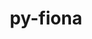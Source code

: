 ---
title: "py-fiona"
layout: cache
categories: [package, develop]
meta: {"versions": ["1.9.5"], "compilers": ["apple-clang@=15.0.0", "gcc@=11.3.0", "gcc@=11.4.0"], "oss": ["ubuntu22.04", "ventura"], "platforms": ["darwin", "linux"], "targets": ["aarch64", "x86_64_v3"], "stacks": ["ml-darwin-aarch64-mps", "ml-linux-x86_64-cpu", "ml-linux-x86_64-cuda", "root"], "num_specs": 9, "num_specs_by_stack": {"ml-darwin-aarch64-mps": 4, "root": 9, "ml-linux-x86_64-cuda": 5, "ml-linux-x86_64-cpu": 5}}
spec_details: [{"hash": "imqbi7on6u7xg54j4fnnawp4b6ftvttg", "compiler": "apple-clang@=15.0.0", "versions": ["1.9.5"], "os": "ventura", "platform": "darwin", "target": "aarch64", "variants": ["build_system=python_pip"], "stacks": ["ml-darwin-aarch64-mps", "root"], "size": "-", "tarball": "https://binaries.spack.io/develop/build_cache/darwin-ventura-aarch64/apple-clang-15.0.0/py-fiona-1.9.5/darwin-ventura-aarch64-apple-clang-15.0.0-py-fiona-1.9.5-imqbi7on6u7xg54j4fnnawp4b6ftvttg.spack"}, {"hash": "uq52zlruck6e5ex7q5calvbnkowqroci", "compiler": "apple-clang@=15.0.0", "versions": ["1.9.5"], "os": "ventura", "platform": "darwin", "target": "aarch64", "variants": ["build_system=python_pip"], "stacks": ["ml-darwin-aarch64-mps", "root"], "size": "-", "tarball": "https://binaries.spack.io/develop/build_cache/darwin-ventura-aarch64/apple-clang-15.0.0/py-fiona-1.9.5/darwin-ventura-aarch64-apple-clang-15.0.0-py-fiona-1.9.5-uq52zlruck6e5ex7q5calvbnkowqroci.spack"}, {"hash": "oledoprgs55l4u3bgvqslwktx6nmhfju", "compiler": "apple-clang@=15.0.0", "versions": ["1.9.5"], "os": "ventura", "platform": "darwin", "target": "aarch64", "variants": ["build_system=python_pip"], "stacks": ["ml-darwin-aarch64-mps", "root"], "size": "-", "tarball": "https://binaries.spack.io/develop/build_cache/darwin-ventura-aarch64/apple-clang-15.0.0/py-fiona-1.9.5/darwin-ventura-aarch64-apple-clang-15.0.0-py-fiona-1.9.5-oledoprgs55l4u3bgvqslwktx6nmhfju.spack"}, {"hash": "nnp7hszedgmjx4i5jaiun54f2ejhsmb4", "compiler": "apple-clang@=15.0.0", "versions": ["1.9.5"], "os": "ventura", "platform": "darwin", "target": "aarch64", "variants": ["build_system=python_pip"], "stacks": ["ml-darwin-aarch64-mps", "root"], "size": "-", "tarball": "https://binaries.spack.io/develop/build_cache/darwin-ventura-aarch64/apple-clang-15.0.0/py-fiona-1.9.5/darwin-ventura-aarch64-apple-clang-15.0.0-py-fiona-1.9.5-nnp7hszedgmjx4i5jaiun54f2ejhsmb4.spack"}, {"hash": "2sz6dzf2n4545qy7yy3nsdw7tdu4br5j", "compiler": "gcc@=11.3.0", "versions": ["1.9.5"], "os": "ubuntu22.04", "platform": "linux", "target": "x86_64_v3", "variants": ["build_system=python_pip"], "stacks": ["ml-linux-x86_64-cuda", "ml-linux-x86_64-cpu", "root"], "size": "-", "tarball": "https://binaries.spack.io/develop/build_cache/linux-ubuntu22.04-x86_64_v3/gcc-11.3.0/py-fiona-1.9.5/linux-ubuntu22.04-x86_64_v3-gcc-11.3.0-py-fiona-1.9.5-2sz6dzf2n4545qy7yy3nsdw7tdu4br5j.spack"}, {"hash": "frpx4ik3g62rwwc63bfffmjjror6cipv", "compiler": "gcc@=11.3.0", "versions": ["1.9.5"], "os": "ubuntu22.04", "platform": "linux", "target": "x86_64_v3", "variants": ["build_system=python_pip"], "stacks": ["ml-linux-x86_64-cuda", "ml-linux-x86_64-cpu", "root"], "size": "-", "tarball": "https://binaries.spack.io/develop/build_cache/linux-ubuntu22.04-x86_64_v3/gcc-11.3.0/py-fiona-1.9.5/linux-ubuntu22.04-x86_64_v3-gcc-11.3.0-py-fiona-1.9.5-frpx4ik3g62rwwc63bfffmjjror6cipv.spack"}, {"hash": "s4rwo5nrdv36q62d7epkhuosrx7jphxg", "compiler": "gcc@=11.3.0", "versions": ["1.9.5"], "os": "ubuntu22.04", "platform": "linux", "target": "x86_64_v3", "variants": ["build_system=python_pip"], "stacks": ["ml-linux-x86_64-cuda", "ml-linux-x86_64-cpu", "root"], "size": "-", "tarball": "https://binaries.spack.io/develop/build_cache/linux-ubuntu22.04-x86_64_v3/gcc-11.3.0/py-fiona-1.9.5/linux-ubuntu22.04-x86_64_v3-gcc-11.3.0-py-fiona-1.9.5-s4rwo5nrdv36q62d7epkhuosrx7jphxg.spack"}, {"hash": "ko2hbtow2xupgnrmudqa7hb5ulqygter", "compiler": "gcc@=11.4.0", "versions": ["1.9.5"], "os": "ubuntu22.04", "platform": "linux", "target": "x86_64_v3", "variants": ["build_system=python_pip"], "stacks": ["ml-linux-x86_64-cuda", "ml-linux-x86_64-cpu", "root"], "size": "-", "tarball": "https://binaries.spack.io/develop/build_cache/linux-ubuntu22.04-x86_64_v3/gcc-11.4.0/py-fiona-1.9.5/linux-ubuntu22.04-x86_64_v3-gcc-11.4.0-py-fiona-1.9.5-ko2hbtow2xupgnrmudqa7hb5ulqygter.spack"}, {"hash": "tgy45inzlizhohvyjg7ajajfrkkvr5q4", "compiler": "gcc@=11.4.0", "versions": ["1.9.5"], "os": "ubuntu22.04", "platform": "linux", "target": "x86_64_v3", "variants": ["build_system=python_pip"], "stacks": ["ml-linux-x86_64-cuda", "ml-linux-x86_64-cpu", "root"], "size": "-", "tarball": "https://binaries.spack.io/develop/build_cache/linux-ubuntu22.04-x86_64_v3/gcc-11.4.0/py-fiona-1.9.5/linux-ubuntu22.04-x86_64_v3-gcc-11.4.0-py-fiona-1.9.5-tgy45inzlizhohvyjg7ajajfrkkvr5q4.spack"}]
---